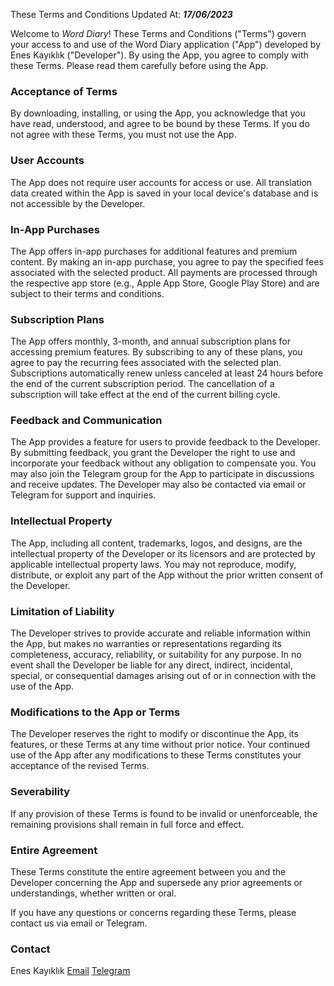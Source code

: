 These Terms and Conditions Updated At: **_17/06/2023_**

Welcome to _Word Diary_! These Terms and Conditions ("Terms") govern your access to and use of the Word Diary application ("App") developed by Enes Kayıklık ("Developer"). By using the App, you agree to comply with these Terms. Please read them carefully before using the App.

### Acceptance of Terms

By downloading, installing, or using the App, you acknowledge that you have read, understood, and agree to be bound by these Terms. If you do not agree with these Terms, you must not use the App.

### User Accounts

The App does not require user accounts for access or use. All translation data created within the App is saved in your local device's database and is not accessible by the Developer.

### In-App Purchases

The App offers in-app purchases for additional features and premium content. By making an in-app purchase, you agree to pay the specified fees associated with the selected product. All payments are processed through the respective app store (e.g., Apple App Store, Google Play Store) and are subject to their terms and conditions.

### Subscription Plans

The App offers monthly, 3-month, and annual subscription plans for accessing premium features. By subscribing to any of these plans, you agree to pay the recurring fees associated with the selected plan. Subscriptions automatically renew unless canceled at least 24 hours before the end of the current subscription period. The cancellation of a subscription will take effect at the end of the current billing cycle.

### Feedback and Communication

The App provides a feature for users to provide feedback to the Developer. By submitting feedback, you grant the Developer the right to use and incorporate your feedback without any obligation to compensate you. You may also join the Telegram group for the App to participate in discussions and receive updates. The Developer may also be contacted via email or Telegram for support and inquiries.

### Intellectual Property

The App, including all content, trademarks, logos, and designs, are the intellectual property of the Developer or its licensors and are protected by applicable intellectual property laws. You may not reproduce, modify, distribute, or exploit any part of the App without the prior written consent of the Developer.

### Limitation of Liability

The Developer strives to provide accurate and reliable information within the App, but makes no warranties or representations regarding its completeness, accuracy, reliability, or suitability for any purpose. In no event shall the Developer be liable for any direct, indirect, incidental, special, or consequential damages arising out of or in connection with the use of the App.

### Modifications to the App or Terms

The Developer reserves the right to modify or discontinue the App, its features, or these Terms at any time without prior notice. Your continued use of the App after any modifications to these Terms constitutes your acceptance of the revised Terms.

### Severability

If any provision of these Terms is found to be invalid or unenforceable, the remaining provisions shall remain in full force and effect.

### Entire Agreement

These Terms constitute the entire agreement between you and the Developer concerning the App and supersede any prior agreements or understandings, whether written or oral.

If you have any questions or concerns regarding these Terms, please contact us via email or Telegram.

### Contact

Enes Kayıklık
[Email](mailto:eneskayiklik@gmail.com)
[Telegram](https://t.me/word_diary)
